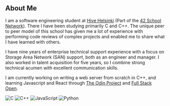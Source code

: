 ## About Me

I am a software engineering student at [Hive Helsinki](https://hive.fi) (Part of the [42 School Network](https://42.fr)).
There I have been studying primarily C and C++. The unique peer to peer model of this school has given me a lot of experience with performing code reviews of complex projects and enabled me to share what I have learned with others.

I have nine years of enterprise technical support experience with a focus on Storage Area Network (SAN) support, both as an engineer and manager. I also worked in talent acquisition for five years, so I combine strong technical acumen with excellent communication skills.

I am currently working on writing a web server from scratch in C++, and learning Javascript and React through [The Odin Project](https://theodinproject.com) and [Full Stack Open](https://fullstackopen.com).

![C](https://img.shields.io/badge/-C-A8B9CC?style=for-the-badge&logo=c&logoColor=black)
![C++](https://img.shields.io/badge/-C++-00599C?style=for-the-badge&logo=cplusplus&logoColor=white)
![JavaScript](https://img.shields.io/badge/-JavaScript-F7DF1E?style=for-the-badge&logo=javascript&logoColor=black)
![Python](https://img.shields.io/badge/python-075290?style=for-the-badge&logo=python&logoColor=f1c232)
<!--
**KrolPolski/KrolPolski** is a ✨ _special_ ✨ repository because its `README.md` (this file) appears on your GitHub profile.

Here are some ideas to get you started:

- 🔭 I’m currently working on ...
- 🌱 I’m currently learning ...
- 👯 I’m looking to collaborate on ...
- 🤔 I’m looking for help with ...
- 💬 Ask me about ...
- 📫 How to reach me: ...
- 😄 Pronouns: ...
- ⚡ Fun fact: ...
-->
